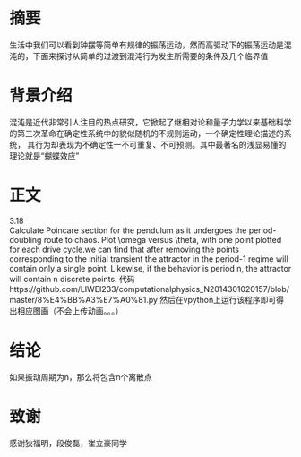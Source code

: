 # 摘要
  生活中我们可以看到钟摆等简单有规律的振荡运动，然而高驱动下的振荡运动是混沌的，下面来探讨从简单的过渡到混沌行为发生所需要的条件及几个临界值
# 背景介绍
  混沌是近代非常引人注目的热点研究，它掀起了继相对论和量子力学以来基础科学的第三次革命在确定性系统中的貌似随机的不规则运动，一个确定性理论描述的系统，
  其行为却表现为不确定性一不可重复、不可预测。其中最著名的浅显易懂的理论就是“蝴蝶效应”
# 正文
  3.18  
  Calculate Poincare section for the pendulum as it undergoes the period-doubling route to chaos. Plot \omega versus \theta, with 
  one point plotted for each drive cycle.we can find that after removing the points corresponding to the initial transient the
  attractor in the period-1 regime will contain only a single point. Likewise, if the behavior is period n, the attractor will
  contain n discrete points.
  代码https://github.com/LIWEI233/computationalphysics_N2014301020157/blob/master/8%E4%BB%A3%E7%A0%81.py
  然后在vpython上运行该程序即可得出相应图画（不会上传动画。。。）
# 结论
  如果振动周期为n，那么将包含n个离散点
# 致谢
  感谢狄福明，段俊磊，崔立豪同学
